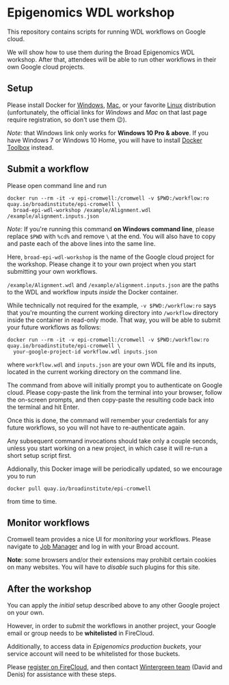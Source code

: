 # Epigenomics WDL workshop

This repository contains scripts
for running WDL workflows on Google cloud.

We will show how to use them during the Broad Epigenomics WDL workshop.
After that, attendees will be able to run other workflows in their
own Google cloud projects.

## Setup

Please install Docker for
[Windows](https://download.docker.com/win/stable/Docker%20for%20Windows%20Installer.exe),
[Mac](https://download.docker.com/mac/stable/Docker.dmg),
or your favorite
[Linux](https://docs.docker.com/install/#supported-platforms) distribution
(unfortunately, the official links for *Windows* and *Mac* on that last page
require registration, so don't use them 😉).

*Note:* that Windows link only works for **Windows 10 Pro & above**.
If you have Windows 7 or Windows 10 Home, you will have to install
[Docker Toolbox](https://docs.docker.com/toolbox/toolbox_install_windows/) instead.

## Submit a workflow

Please open command line and run
```
docker run --rm -it -v epi-cromwell:/cromwell -v $PWD:/workflow:ro quay.io/broadinstitute/epi-cromwell \
  broad-epi-wdl-workshop /example/Alignment.wdl /example/alignment.inputs.json
```
*Note:* If you're running this command **on Windows command line**,
please replace `$PWD` with `%cd%` and remove `\` at the end.
You will also have to copy and paste each of the above lines
into the same line.

Here, `broad-epi-wdl-workshop` is the name of the Google cloud project
for the workshop. Please change it to your own project when you
start submitting your own workflows.

`/example/Alignment.wdl` and `/example/alignment.inputs.json`
are the paths to the WDL and workflow inputs *inside* the Docker
container.

While technically not required for the example,
`-v $PWD:/workflow:ro` says that you're mounting the
current working directory into `/workflow` directory
inside the container in read-only mode.
That way, you will be able to submit
your future workflows as follows:
```
docker run --rm -it -v epi-cromwell:/cromwell -v $PWD:/workflow:ro quay.io/broadinstitute/epi-cromwell \
  your-google-project-id workflow.wdl inputs.json
```
where `workflow.wdl` and `inputs.json` are your own
WDL file and its inputs, located in the current
working directory on the command line.

The command from above will initially prompt you to
authenticate on Google cloud. Please copy-paste the
link from the terminal into your browser, follow the
on-screen prompts, and then copy-paste the resulting
code back into the terminal and hit Enter.

Once this is done, the command will remember your
credentials for any future workflows, so you
will not have to re-authenticate again.

Any subsequent command invocations should take
only a couple seconds, unless you start working on
a new project, in which case it will
re-run a short setup script first.

Addionally, this Docker image will be periodically
updated, so we encourage you to run
```
docker pull quay.io/broadinstitute/epi-cromwell
```
from time to time.

## Monitor workflows

Cromwell team provides a nice UI for *monitoring* your workflows.
Please navigate to [Job Manager](https://job-manager.caas-prod.broadinstitute.org/)
and log in with your Broad account.

**Note**: some browsers and/or their extensions may prohibit
certain cookies on many websites. You will have to *disable*
such plugins for this site.

## After the workshop

You can apply the *initial* setup described above
to any other Google project on your own.

However, in order to *submit* the workflows in
another project, your Google email or group
needs to be **whitelisted** in FireCloud.

Additionally, to access data in *Epigenomics production buckets*,
your service account will need to be whitelisted for
those buckets.

Please [register on FireCloud](https://software.broadinstitute.org/firecloud/documentation/article?id=6816),
and then contact [Wintergreen team](mailto:wintergreen@broadinstitute.org) (David and Denis)
for assistance with these steps.
